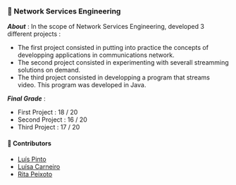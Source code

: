 ### :pushpin: Network Services Engineering

***About*** : In the scope of Network Services Engineering, developed 3 different projects :

  - The first project consisted in putting into practice the concepts of developping applications in communications network.
  - The second project consisted in experimenting with severall streamming solutions on demand.
  - The third project consisted in developping a program that streams video. This program was developed in Java.

***Final Grade*** :
  - First Project  : 18 / 20
  - Second Project : 16 / 20
  - Third Project  : 17 / 20

#### :handshake: Contributors 
- [Luís Pinto](https://github.com/L-Pinto)
- [Luísa Carneiro](https://github.com/Analucar)
- [Rita Peixoto](https://github.com/rita-peixoto)
